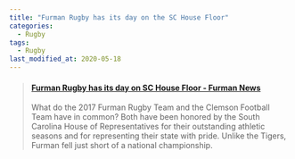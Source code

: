 ```yaml
---
title: "Furman Rugby has its day on the SC House Floor"
categories:
  - Rugby
tags:
  - Rugby
last_modified_at: 2020-05-18
---
```


<blockquote class=“embedly-card”><h4><a href=“https://news.furman.edu/2017/04/06/furman-rugby-has-its-day-on-sc-house-floor/”>Furman Rugby has its day on SC House Floor - Furman News</a></h4><p>What do the 2017 Furman Rugby Team and the Clemson Football Team have in common? Both have been honored by the South Carolina House of Representatives for their outstanding athletic seasons and for representing their state with pride. Unlike the Tigers, Furman fell just short of a national championship.</p></blockquote>
<script async src=“//cdn.embedly.com/widgets/platform.js” charset=“UTF-8"></script>